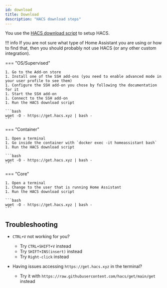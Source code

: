 ```yaml
---
id: download
title: Download
description: "HACS download steps"
---
```

You use the [HACS download script](https://github.com/hacs/get) to setup HACS.

!!! info
    If you are not sure what type of Home Assistant you are using or how to find that, then you should probably not use HACS (or any other custom integration).


=== "OS/Supervised"

    1. Go to the Add-on store
    1. Install one of the SSH add-ons (you need to enable advanced mode in your user profile to see them)
    1. Configure the SSH add-on you chose by following the documentation for it
    1. Start the SSH add-on
    1. Connect to the SSH add-on
    1. Run the HACS download script

    ```bash
    wget -O - https://get.hacs.xyz | bash -
    ```

=== "Container"

    1. Open a terminal
    1. Go inside the container with `docker exec -it homeassistant bash`
    1. Run the HACS download script

    ```bash
    wget -O - https://get.hacs.xyz | bash -
    ```

=== "Core"

    1. Open a terminal
    1. Change to the user that is running Home Assistant
    1. Run the HACS download script

    ```bash
    wget -O - https://get.hacs.xyz | bash -
    ```


## Troubleshooting


- `CTRL+V` not working for you? 
  - Try `CTRL+SHIFT+V` instead
  - Try `SHIFT+INS(insert)` instead
  - Try `Right-click` instead

- Having issues accessing `https://get.hacs.xyz` in the terminal?
  - Try it with `https://raw.githubusercontent.com/hacs/get/main/get` instead
